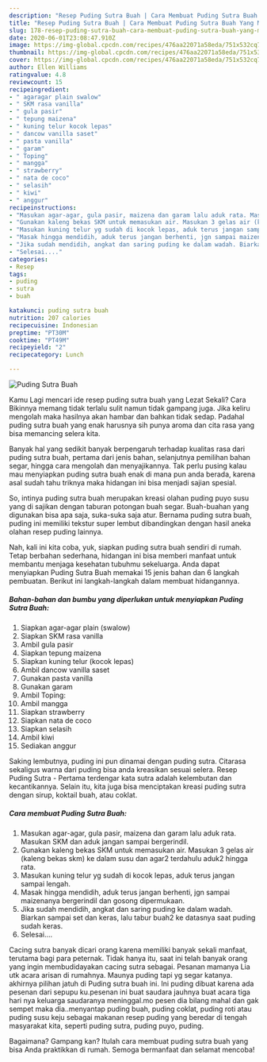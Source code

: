 ```yaml
---
description: "Resep Puding Sutra Buah | Cara Membuat Puding Sutra Buah Yang Menggugah Selera"
title: "Resep Puding Sutra Buah | Cara Membuat Puding Sutra Buah Yang Menggugah Selera"
slug: 178-resep-puding-sutra-buah-cara-membuat-puding-sutra-buah-yang-menggugah-selera
date: 2020-06-01T23:08:47.910Z
image: https://img-global.cpcdn.com/recipes/476aa22071a58eda/751x532cq70/puding-sutra-buah-foto-resep-utama.jpg
thumbnail: https://img-global.cpcdn.com/recipes/476aa22071a58eda/751x532cq70/puding-sutra-buah-foto-resep-utama.jpg
cover: https://img-global.cpcdn.com/recipes/476aa22071a58eda/751x532cq70/puding-sutra-buah-foto-resep-utama.jpg
author: Ellen Williams
ratingvalue: 4.8
reviewcount: 15
recipeingredient:
- " agaragar plain swalow"
- " SKM rasa vanilla"
- " gula pasir"
- " tepung maizena"
- " kuning telur kocok lepas"
- " dancow vanilla saset"
- " pasta vanilla"
- " garam"
- " Toping"
- " mangga"
- " strawberry"
- " nata de coco"
- " selasih"
- " kiwi"
- " anggur"
recipeinstructions:
- "Masukan agar-agar, gula pasir, maizena dan garam lalu aduk rata. Masukan SKM dan aduk jangan sampai bergerindil."
- "Gunakan kaleng bekas SKM untuk memasukan air. Masukan 3 gelas air (kaleng bekas skm) ke dalam susu dan agar2 terdahulu aduk2 hingga rata."
- "Masukan kuning telur yg sudah di kocok lepas, aduk terus jangan sampai lengah."
- "Masak hingga mendidih, aduk terus jangan berhenti, jgn sampai maizenanya bergerindil dan gosong dipermukaan."
- "Jika sudah mendidih, angkat dan saring puding ke dalam wadah. Biarkan sampai set dan keras, lalu tabur buah2 ke datasnya saat puding sudah keras."
- "Selesai...."
categories:
- Resep
tags:
- puding
- sutra
- buah

katakunci: puding sutra buah 
nutrition: 207 calories
recipecuisine: Indonesian
preptime: "PT30M"
cooktime: "PT49M"
recipeyield: "2"
recipecategory: Lunch

---
```



![Puding Sutra Buah](https://img-global.cpcdn.com/recipes/476aa22071a58eda/751x532cq70/puding-sutra-buah-foto-resep-utama.jpg)

Kamu Lagi mencari ide resep puding sutra buah yang Lezat Sekali? Cara Bikinnya memang tidak terlalu sulit namun tidak gampang juga. Jika keliru mengolah maka hasilnya akan hambar dan bahkan tidak sedap. Padahal puding sutra buah yang enak harusnya sih punya aroma dan cita rasa yang bisa memancing selera kita.

Banyak hal yang sedikit banyak berpengaruh terhadap kualitas rasa dari puding sutra buah, pertama dari jenis bahan, selanjutnya pemilihan bahan segar, hingga cara mengolah dan menyajikannya. Tak perlu pusing kalau mau menyiapkan puding sutra buah enak di mana pun anda berada, karena asal sudah tahu triknya maka hidangan ini bisa menjadi sajian spesial.

So, intinya puding sutra buah merupakan kreasi olahan puding puyo susu yang di sajikan dengan taburan potongan buah segar. Buah-buahan yang digunakan bisa apa saja, suka-suka saja atur. Bernama puding sutra buah, puding ini memiliki tekstur super lembut dibandingkan dengan hasil aneka olahan resep puding lainnya.


Nah, kali ini kita coba, yuk, siapkan puding sutra buah sendiri di rumah. Tetap berbahan sederhana, hidangan ini bisa memberi manfaat untuk membantu menjaga kesehatan tubuhmu sekeluarga. Anda dapat menyiapkan Puding Sutra Buah memakai 15 jenis bahan dan 6 langkah pembuatan. Berikut ini langkah-langkah dalam membuat hidangannya.

<!--inarticleads1-->

##### Bahan-bahan dan bumbu yang diperlukan untuk menyiapkan Puding Sutra Buah:

1. Siapkan  agar-agar plain (swalow)
1. Siapkan  SKM rasa vanilla
1. Ambil  gula pasir
1. Siapkan  tepung maizena
1. Siapkan  kuning telur (kocok lepas)
1. Ambil  dancow vanilla saset
1. Gunakan  pasta vanilla
1. Gunakan  garam
1. Ambil  Toping:
1. Ambil  mangga
1. Siapkan  strawberry
1. Siapkan  nata de coco
1. Siapkan  selasih
1. Ambil  kiwi
1. Sediakan  anggur


Saking lembutnya, puding ini pun dinamai dengan puding sutra. Citarasa sekaligus warna dari puding bisa anda kreasikan sesuai selera. Resep Puding Sutra - Pertama terdengar kata sutra adalah kelembutan dan kecantikannya. Selain itu, kita juga bisa menciptakan kreasi puding sutra dengan sirup, koktail buah, atau coklat. 

<!--inarticleads2-->

##### Cara membuat Puding Sutra Buah:

1. Masukan agar-agar, gula pasir, maizena dan garam lalu aduk rata. Masukan SKM dan aduk jangan sampai bergerindil.
1. Gunakan kaleng bekas SKM untuk memasukan air. Masukan 3 gelas air (kaleng bekas skm) ke dalam susu dan agar2 terdahulu aduk2 hingga rata.
1. Masukan kuning telur yg sudah di kocok lepas, aduk terus jangan sampai lengah.
1. Masak hingga mendidih, aduk terus jangan berhenti, jgn sampai maizenanya bergerindil dan gosong dipermukaan.
1. Jika sudah mendidih, angkat dan saring puding ke dalam wadah. Biarkan sampai set dan keras, lalu tabur buah2 ke datasnya saat puding sudah keras.
1. Selesai....


Cacing sutra banyak dicari orang karena memiliki banyak sekali manfaat, terutama bagi para peternak. Tidak hanya itu, saat ini telah banyak orang yang ingin membudidayakan cacing sutra sebagai. Pesanan mamanya Lia utk acara arisan di rumahnya. Maunya puding tapi yg segar katanya. akhirnya pilihan jatuh di Puding sutra buah ini. Ini puding dibuat karena ada pesenan dari sepupu ku.pesenan ini buat saudara jauhnya buat acara tiga hari nya keluarga saudaranya meninggal.mo pesen dia bilang mahal dan gak sempet maka dia..menyantap puding buah, puding coklat, puding roti atau puding susu keju sebagai makanan resep puding yang beredar di tengah masyarakat kita, seperti puding sutra, puding puyo, puding. 

Bagaimana? Gampang kan? Itulah cara membuat puding sutra buah yang bisa Anda praktikkan di rumah. Semoga bermanfaat dan selamat mencoba!
